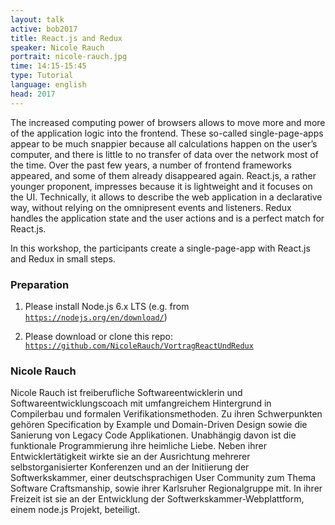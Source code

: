 ```yaml
---
layout: talk
active: bob2017
title: React.js and Redux
speaker: Nicole Rauch
portrait: nicole-rauch.jpg
time: 14:15-15:45
type: Tutorial
language: english
head: 2017
---
```


The increased computing power of browsers allows to move more and more
of the application logic into the frontend. These so-called
single-page-apps appear to be much snappier because all calculations
happen on the user’s computer, and there is little to no transfer of
data over the network most of the time. Over the past few years, a
number of frontend frameworks appeared, and some of them already
disappeared again. React.js, a rather younger proponent, impresses
because it is lightweight and it focuses on the UI. Technically, it
allows to describe the web application in a declarative way, without
relying on the omnipresent events and listeners. Redux handles the
application state and the user actions and is a perfect match for
React.js.

In this workshop, the participants create a single-page-app with
React.js and Redux in small steps.

### Preparation

1. Please install Node.js 6.x LTS (e.g. from
   [`https://nodejs.org/en/download/`](https://nodejs.org/en/download/))
   
2. Please download or clone this
   repo:
   [`https://github.com/NicoleRauch/VortragReactUndRedux`](https://github.com/NicoleRauch/VortragReactUndRedux)


### Nicole Rauch

Nicole Rauch ist freiberufliche Softwareentwicklerin und
Softwareentwicklungscoach mit umfangreichem Hintergrund in Compilerbau
und formalen Verifikationsmethoden. Zu ihren Schwerpunkten gehören
Specification by Example und Domain-Driven Design sowie die Sanierung
von Legacy Code Applikationen. Unabhängig davon ist die funktionale
Programmierung ihre heimliche Liebe. Neben ihrer Entwicklertätigkeit
wirkte sie an der Ausrichtung mehrerer selbstorganisierter Konferenzen
und an der Initiierung der Softwerkskammer, einer deutschsprachigen
User Community zum Thema Software Craftsmanship, sowie ihrer
Karlsruher Regionalgruppe mit. In ihrer Freizeit ist sie an der
Entwicklung der Softwerkskammer-Webplattform, einem node.js Projekt,
beteiligt.
